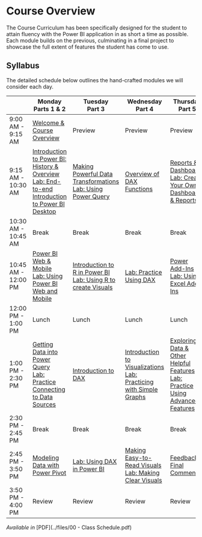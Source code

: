 # Course Overview
The Course Curriculum has been specifically designed for the student to attain fluency with the Power BI application in as short a time as possible. Each module builds on the previous, culminating in a final project to showcase the full extent of features the student has come to use.

## Syllabus
The detailed schedule below outlines the hand-crafted modules we will consider each day.

|         | Monday<br>Parts 1 & 2 | Tuesday<br>Part 3 | Wednesday<br>Part 4 | Thursday<br>Part 5 |
|---------|--------|---------|-----------|----------|
| 9:00 AM - 9:15 AM | [Welcome & Course Overview](../../2-Course/01) | Preview | Preview | Preview |
| 9:15 AM - 10:30 AM | [Introduction to Power BI: History & Overview](../../2-Course/02)<br>[Lab: End-to-end Introduction to Power BI Desktop](../../2-Course/02)  | [Making Powerful Data Transformations](../../2-Course/04)<br>[Lab: Using Power Query](../../2-Course/04) | [Overview of DAX Functions](../../2-Course/14) | [Reports & Dashboards](../../2-Course/08)<br>[Lab: Create Your Own Dashboards & Reports](../../2-Course/08) |
| 10:30 AM - 10:45 AM | Break | Break | Break | Break |
| 10:45 AM - 12:00 PM | [Power BI Web & Mobile](../../2-Course/10)<br>[Lab: Using Power BI Web and Mobile](../../2-Course/10) | [Introduction to R in Power BI](../../2-Course/09)<br>[Lab: Using R to create Visuals](../../2-Course/09) | [Lab: Practice Using DAX](../../2-Course/14)  | [Power Add-Ins](../../2-Course/12)<br>[Lab: Using Excel Add-Ins](../../2-Course/12) |
| 12:00 PM - 1:00 PM | Lunch | Lunch | Lunch | Lunch |
| 1:00 PM - 2:30 PM | [Getting Data into Power Query](../../2-Course/03)  <br>[Lab: Practice Connecting to Data Sources](../../2-Course/03) | [Introduction to DAX](../../2-Course/13) | [Introduction to Visualizations](../../2-Course/06)<br>[Lab: Practicing with Simple Graphs](../../2-Course/06) | [Exploring Data & Other Helpful Features](../../2-Course/11)<br>[Lab: Practice Using Advanced Features](../../2-Course/11) |
| 2:30 PM - 2:45 PM | Break | Break | Break | Break |
| 2:45 PM - 3:50 PM | [Modeling Data with Power Pivot](../../2-Course/05) | [Lab: Using DAX in Power BI](../../2-Course/13) | [Making Easy-to-Read Visuals](../../2-Course/07)<br>[Lab: Making Clear Visuals](../../2-Course/07) | [Feedback & Final Comments](../../2-Course/day4/16) |
| 3:50 PM - 4:00 PM | Review | Review | Review | Review |

*Available in* [PDF](../files/00 - Class Schedule.pdf)